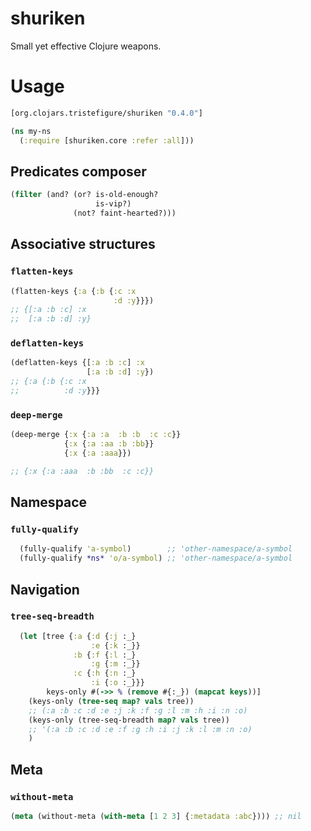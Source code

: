 # shuriken

Small yet effective Clojure weapons.

# Usage

```clojure
[org.clojars.tristefigure/shuriken "0.4.0"]
```


```clojure
(ns my-ns
  (:require [shuriken.core :refer :all]))
```

## Predicates composer

```clojure
(filter (and? (or? is-old-enough?
                   is-vip?)
              (not? faint-hearted?)))
```

## Associative structures

### `flatten-keys`

```clojure
(flatten-keys {:a {:b {:c :x
                       :d :y}}})
;; {[:a :b :c] :x
;;  [:a :b :d] :y}
```

### `deflatten-keys`

```clojure
(deflatten-keys {[:a :b :c] :x
                 [:a :b :d] :y})
;; {:a {:b {:c :x
;;          :d :y}}}
```

### `deep-merge`

```clojure
(deep-merge {:x {:a :a  :b :b  :c :c}}
            {:x {:a :aa :b :bb}}
            {:x {:a :aaa}})

;; {:x {:a :aaa  :b :bb  :c :c}}
```

## Namespace

### `fully-qualify`

```clojure
  (fully-qualify 'a-symbol)        ;; 'other-namespace/a-symbol
  (fully-qualify *ns* 'o/a-symbol) ;; 'other-namespace/a-symbol
```

## Navigation

### `tree-seq-breadth`

```clojure
  (let [tree {:a {:d {:j :_}
                  :e {:k :_}}
              :b {:f {:l :_}
                  :g {:m :_}}
              :c {:h {:n :_}
                  :i {:o :_}}}
        keys-only #(->> % (remove #{:_}) (mapcat keys))]
    (keys-only (tree-seq map? vals tree))
    ;; (:a :b :c :d :e :j :k :f :g :l :m :h :i :n :o)
    (keys-only (tree-seq-breadth map? vals tree))
    ;; '(:a :b :c :d :e :f :g :h :i :j :k :l :m :n :o)
    )
```

## Meta

### `without-meta`

```clojure
(meta (without-meta (with-meta [1 2 3] {:metadata :abc}))) ;; nil
```


